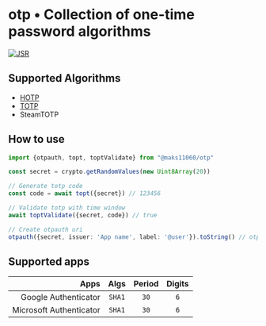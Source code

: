 # otp • Collection of one-time password algorithms

[![JSR][JSR badge]][JSR]
<!-- Add test badge -->

[JSR]: https://jsr.io/@maks11060/otp
[JSR badge]: https://jsr.io/badges/@maks11060/otp


## Supported Algorithms
- [HOTP](https://datatracker.ietf.org/doc/html/rfc4226)
- [TOTP](https://datatracker.ietf.org/doc/html/rfc6238)
- SteamTOTP

## How to use
```ts
import {otpauth, topt, toptValidate} from "@maks11060/otp"

const secret = crypto.getRandomValues(new Uint8Array(20))

// Generate totp code
const code = await topt({secret}) // 123456

// Validate totp with time window
await toptValidate({secret, code}) // true

// Create otpauth uri
otpauth({secret, issuer: 'App name', label: '@user'}).toString() // otpauth://totp/lable?secret=00&algorithm=SHA1&issuer=App+name
```

## Supported apps
|                    Apps |  Algs  | Period | Digits |
| ----------------------: | :----: | :----: | :----: |
|    Google Authenticator | `SHA1` |  `30`  |  `6`   |
| Microsoft Authenticator | `SHA1` |  `30`  |  `6`   |
